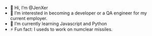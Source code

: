 - 👋 Hi, I’m @JenXer
- 👀 I’m interested in becoming a developer or a QA engineer for my current employer.
- 🌱 I’m currently learning Javascript and Python
- ⚡ Fun fact: I useds to work on numclear missiles. 

<!---
JenXer/JenXer is a ✨ special ✨ repository because its `README.md` (this file) appears on your GitHub profile.
You can click the Preview link to take a look at your changes.
--->
